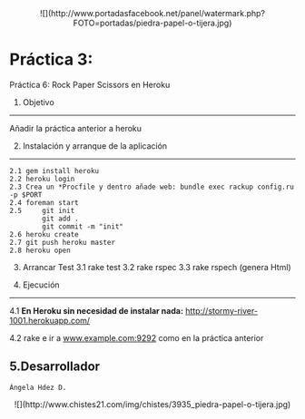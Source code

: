 <center>![](http://www.portadasfacebook.net/panel/watermark.php?FOTO=portadas/piedra-papel-o-tijera.jpg)</center>


Práctica 3:
=========== 

 Práctica 6: Rock Paper Scissors en Heroku


1. Objetivo
-----------
 Añadir la práctica anterior a heroku
	
  

2. Instalación y arranque de la aplicación
------------------------------------------
	2.1 gem install heroku
	2.2 heroku login
	2.3 Crea un *Procfile y dentro añade web: bundle exec rackup config.ru -p $PORT
	2.4 foreman start
	2.5 	git init
			git add .
			git commit -m "init"
	2.6 heroku create
	2.7	git push heroku master
	2.8 heroku open

3. Arrancar Test
	3.1 rake test
	3.2 rake rspec
	3.3 rake rspech (genera Html)

4. Ejecución
------------
  4.1 <b>En Heroku sin necesidad de instalar nada:</b> http://stormy-river-1001.herokuapp.com/ 

  4.2 rake e ir a www.example.com:9292 como en la práctica anterior

5.Desarrollador
---------------

	Ángela Hdez D.

<center>![](http://www.chistes21.com/img/chistes/3935_piedra-papel-o-tijera.jpg)</center>
